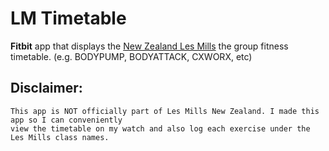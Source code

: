 # LM Timetable

**Fitbit** app that displays the <a href="https://www.lesmills.co.nz/timetable">New Zealand Les Mills</a> the group fitness timetable. (e.g. BODYPUMP, BODYATTACK, CXWORX, etc)

  ## Disclaimer:
    This app is NOT officially part of Les Mills New Zealand. I made this app so I can conveniently
    view the timetable on my watch and also log each exercise under the Les Mills class names.
